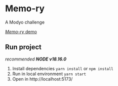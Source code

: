 # Memo-ry

A Modyo challenge

[_Memo-ry_ demo](https://serene-panda-b924a2.netlify.app/welcome)

## Run project

_recommended **NODE v18.16.0**_

1.  Install dependencies
    `yarn install`
    or
    `npm install`
2.  Run in local environment `yarn start`
3.  Open in http://localhost:5173/
